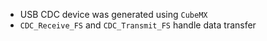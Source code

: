   - USB CDC device was generated using `CubeMX`
  - `CDC_Receive_FS` and `CDC_Transmit_FS` handle data transfer
